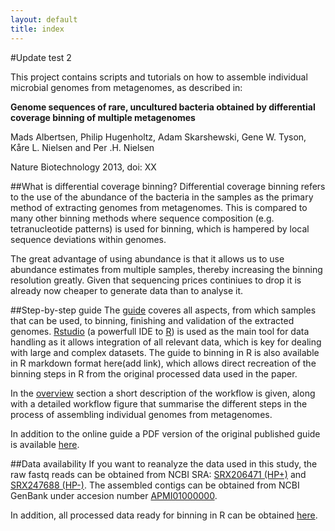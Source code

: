 ```yaml
---
layout: default
title: index
---
```

#Update test 2

This project contains scripts and tutorials on how to assemble individual microbial genomes from metagenomes, as described in:

**Genome sequences of rare, uncultured bacteria obtained by differential coverage binning of multiple metagenomes**

Mads Albertsen, Philip Hugenholtz, Adam Skarshewski, Gene W. Tyson, Kåre L. Nielsen and Per .H. Nielsen

Nature Biotechnology 2013, doi: XX

##What is differential coverage binning?
Differential coverage binning refers to the use of the abundance of the bacteria in the samples as the primary method of extracting genomes from metagenomes. This is compared to many other binning methods where sequence composition (e.g. tetranucleotide patterns) is used for binning, which is hampered by local sequence deviations within genomes. 

The great advantage of using abundance is that it allows us to use abundance estimates from multiple samples, thereby increasing the binning resolution greatly. Given that sequencing prices continiues to drop it is already now cheaper to generate data than to analyse it.

##Step-by-step guide
The [guide](docs/overview.html) coveres all aspects, from which samples that can be used, to binning, finishing and validation of the extracted genomes. [Rstudio](http://www.rstudio.com/) (a powerfull IDE to [R](http://www.r-project.org/)) is used as the main tool for data handling as it allows integration of all relevant data, which is key for dealing with large and complex datasets. The guide to binning in R is also available in R markdown format here(add link), which allows direct recreation of the binning steps in R from the original processed data used in the paper.

In the [overview](docs/overview.html) section a short description of the workflow is given, along with a detailed workflow figure that summarise the different steps in the process of assembling individual genomes from metagenomes.

In addition to the online guide a PDF version of the original published guide is available [here](https://github.com/MadsAlbertsen/multi-metagenome).

##Data availability
If you want to reanalyze the data used in this study, the raw fastq reads can be obtained from NCBI SRA: [SRX206471 (HP+)](http://www.ncbi.nlm.nih.gov/sra/SRX206471?report=full) and [SRX247688 (HP-)](http://www.ncbi.nlm.nih.gov/sra/SRX247688?report=full). The assembled contigs can be obtained from NCBI GenBank under accesion number [APMI01000000](http://www.ncbi.nlm.nih.gov/nuccore/494587257). 

In addition, all processed data ready for binning in R can be obtained [here](https://dl.dropbox.com/s/989dix16ugyuvrq/Albertsen2013.data.tar.gz).

